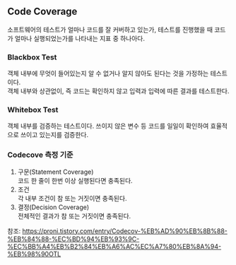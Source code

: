 ## Code Coverage  
소프트웨어의 테스트가 얼마나 코드를 잘 커버하고 있는가, 테스트를 진행했을 때 코드가 얼마나 실행되었는가를 나타내는 지표 중 하나아다.  
  
  
### Blackbox Test  
객체 내부에 무엇이 들어있는지 알 수 없거나 알지 않아도 된다는 것을 가정하는 테스트이다.  
객체 내부와 상관없이, 즉 코드는 확인하지 않고 입력과 입력에 따른 결과를 테스트한다.  
  
### Whitebox Test  
객체 내부를 검증하는 테스트이다. 쓰이지 않은 변수 등 코드를 일일이 확인하여 효율적으로 쓰이고 있는지를 검증한다.  

### Codecove 측정 기준  
1. 구문(Statement Coverage)  
코드 한 줄이 한번 이상 실행된다면 충족된다.  
2. 조건  
각 내부 조건이 참 또는 거짓이면 충족된다.  
3. 결정(Decision Coverage)  
전체적인 결과가 참 또는 거짓이면 충족된다.  
  
  
  
참조: https://proni.tistory.com/entry/Codecov-%EB%AD%90%EB%8B%88-%EB%84%88-%EC%BD%94%EB%93%9C-%EC%BB%A4%EB%B2%84%EB%A6%AC%EC%A7%80%EB%8A%94-%EB%98%90OTL  
